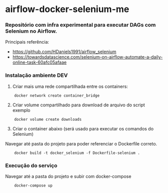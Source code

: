 # airflow-docker-selenium-me

### Repositório com infra experimental para executar DAGs com Selenium no Airflow.

Principais referência: 
* https://github.com/HDaniels1991/airflow_selenium
* https://towardsdatascience.com/selenium-on-airflow-automate-a-daily-online-task-60afc05afaae

### Instalação ambiente DEV

1. Criar mais uma rede compartilhada entre os containers:

```console
    docker network create container_bridge
```

2. Criar volume compartilhado para download de arquivo do script exemplo

```console
    docker volume create downloads
```

3. Criar o container abaixo (será usado para executar os comandos do Selenium)

Navegar até pasta do projeto para poder referenciar o Dockerfile correto.

```console
    docker build -t docker_selenium -f Dockerfile-selenium .
```

### Execução do serviço

Navegar até a pasta do projeto e subir com docker-compose

```console
    docker-compose up
```